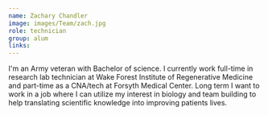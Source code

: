 ```yaml
---
name: Zachary Chandler
image: images/Team/zach.jpg
role: technician
group: alum
links: 
---
```


I'm an Army veteran with Bachelor of science. I currently work full-time in research lab technician at Wake Forest Institute of Regenerative Medicine and part-time as a CNA/tech at Forsyth Medical Center. Long term I want to work in a job where I can utilize my interest in biology and team building to help translating scientific knowledge into improving patients lives.
